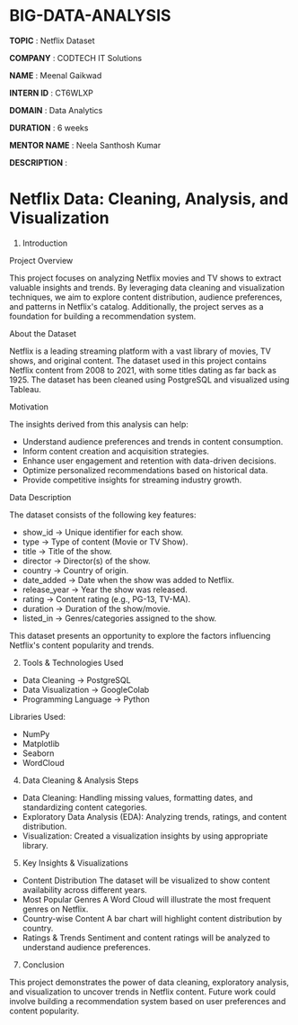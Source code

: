 # BIG-DATA-ANALYSIS

**TOPIC** : Netflix Dataset

**COMPANY** : CODTECH IT Solutions

**NAME** : Meenal Gaikwad

**INTERN ID** : CT6WLXP

**DOMAIN** : Data Analytics

**DURATION** : 6 weeks

**MENTOR NAME** : Neela Santhosh Kumar

**DESCRIPTION** :

# Netflix Data: Cleaning, Analysis, and Visualization

1. Introduction

Project Overview

This project focuses on analyzing Netflix movies and TV shows to extract valuable insights and trends. By leveraging data cleaning and visualization techniques, we aim to explore content distribution, audience preferences, and patterns in Netflix's catalog. Additionally, the project serves as a foundation for building a recommendation system.

About the Dataset

Netflix is a leading streaming platform with a vast library of movies, TV shows, and original content. The dataset used in this project contains Netflix content from 2008 to 2021, with some titles dating as far back as 1925. The dataset has been cleaned using PostgreSQL and visualized using Tableau.

Motivation

The insights derived from this analysis can help:

* Understand audience preferences and trends in content consumption.
* Inform content creation and acquisition strategies.
* Enhance user engagement and retention with data-driven decisions.
* Optimize personalized recommendations based on historical data.
* Provide competitive insights for streaming industry growth.
  
Data Description

The dataset consists of the following key features:

* show_id → Unique identifier for each show.
* type → Type of content (Movie or TV Show).
* title → Title of the show.
* director → Director(s) of the show.
* country → Country of origin.
* date_added → Date when the show was added to Netflix.
* release_year → Year the show was released.
* rating → Content rating (e.g., PG-13, TV-MA).
* duration → Duration of the show/movie.
* listed_in → Genres/categories assigned to the show.
  
This dataset presents an opportunity to explore the factors influencing Netflix's content popularity and trends.

2. Tools & Technologies Used
   
* Data Cleaning → PostgreSQL
* Data Visualization → GoogleColab
* Programming Language → Python
  
Libraries Used:
* NumPy
* Matplotlib
* Seaborn
* WordCloud
  
4. Data Cleaning & Analysis Steps

* Data Cleaning: Handling missing values, formatting dates, and standardizing content categories.
* Exploratory Data Analysis (EDA): Analyzing trends, ratings, and content distribution.
* Visualization: Created a visualization insights by using appropriate library.

5. Key Insights & Visualizations

* Content Distribution
The dataset will be visualized to show content availability across different years.
* Most Popular Genres
A Word Cloud will illustrate the most frequent genres on Netflix.
* Country-wise Content
A bar chart will highlight content distribution by country.
* Ratings & Trends
Sentiment and content ratings will be analyzed to understand audience preferences.

7. Conclusion

This project demonstrates the power of data cleaning, exploratory analysis, and visualization to uncover trends in Netflix content. Future work could involve building a recommendation system based on user preferences and content popularity.
